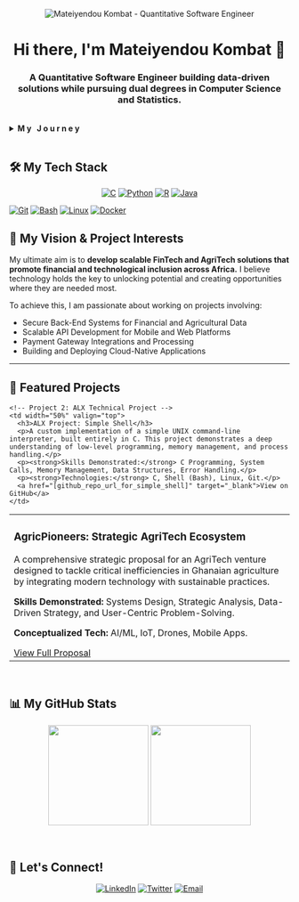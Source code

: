 <!-- BANNER: This code uses a working link for your banner image. -->
<p align="center">
  <img src="https://github.com/yennulomlarri/yennulomlarri" alt="Mateiyendou Kombat - Quantitative Software Engineer"/>
</p>

<h1 align="center">
  Hi there, I'm Mateiyendou Kombat 👋
</h1>

<h3 align="center">
  A Quantitative Software Engineer building data-driven solutions while pursuing dual degrees in Computer Science and Statistics.
</h3>

<br>

<!-- ABOUT ME: Your unique and accurate story. -->
<details>
  <summary><strong> M y   J o u r n e y </strong></summary>
  <br>
  For me, coding isn't just a skill; it feels like it's part of my DNA. This innate curiosity led me straight to the world of **back-end development**, where I found a deep passion for understanding and architecting **the logic of creating efficient, robust systems.**
  <br><br>
  I am building my academic foundation on a unique dual-degree path, currently pursuing a BSc in **Computer Science** from the University of the People alongside a BSc in **Statistics** from KNUST. This blend of computational theory and quantitative analysis is now being accelerated through the rigorous, project-based curriculum of the **ALX Software Engineering** program. I am inspired by **the constant evolution of the tech landscape** and am committed to being a lifelong learner who not only keeps pace with change but helps to drive it.
  <br>
</details>

<br>

<!-- TECH STACK: Showcasing your tools. -->
## 🛠️ My Tech Stack

<p align="center">
  <!-- Languages -->
  <a href="#"><img alt="C" src="https://img.shields.io/badge/C-A8B9CC?style=for-the-badge&logo=c&logoColor=white"></a>
  <a href="#"><img alt="Python" src="https://img.shields.io/badge/Python-3776AB?style=for-the-badge&logo=python&logoColor=white"></a>
  <a href="#"><img alt="R" src="https://img.shields.io/badge/R-276DC3?style=for-the-badge&logo=r&logoColor=white"></a>
  <a href="#"><img alt="Java" src="https://img.shields.io/badge/Java-ED8B00?style=for-the-badge&logo=openjdk&logoColor=white"></a>
  
  <!-- Tools & Platforms -->
  <a href="#"><img alt="Git" src="https://img.shields.io/badge/Git-F05032?style=for-the-badge&logo=git&logoColor=white"></a>
  <a href="#"><img alt="Bash" src="https://img.shields.io/badge/Bash-4EAA25?style=for-the-badge&logo=gnubash&logoColor=white"></a>
  <a href="#"><img alt="Linux" src="https://img.shields.io/badge/Linux-FCC624?style=for-the-badge&logo=linux&logoColor=black"></a>
  <a href="#"><img alt="Docker" src="https://img.shields.io/badge/Docker-2496ED?style=for-the-badge&logo=docker&logoColor=white"></a>
</p>

<!-- MY VISION & PROJECT INTERESTS -->
## 🚀 My Vision & Project Interests

My ultimate aim is to **develop scalable FinTech and AgriTech solutions that promote financial and technological inclusion across Africa.** I believe technology holds the key to unlocking potential and creating opportunities where they are needed most.

To achieve this, I am passionate about working on projects involving:
<ul>
  <li>Secure Back-End Systems for Financial and Agricultural Data</li>
  <li>Scalable API Development for Mobile and Web Platforms</li>
  <li>Payment Gateway Integrations and Processing</li>
  <li>Building and Deploying Cloud-Native Applications</li>
</ul>

---

<!-- FEATURED PROJECTS: Showcasing your strategic and technical skills. -->
## 🌟 Featured Projects

<table>
  <tr>
    <!-- Project 1: AgricPioneers -->
    <td width="50%" valign="top">
      <h3>AgricPioneers: Strategic AgriTech Ecosystem</h3>
      <p>A comprehensive strategic proposal for an AgriTech venture designed to tackle critical inefficiencies in Ghanaian agriculture by integrating modern technology with sustainable practices.</p>
      <p><strong>Skills Demonstrated:</strong> Systems Design, Strategic Analysis, Data-Driven Strategy, and User-Centric Problem-Solving.</p>
      <p><strong>Conceptualized Tech:</strong> AI/ML, IoT, Drones, Mobile Apps.</p>
      <a href="[link_to_your_AgricPioneers_proposal_pdf]" target="_blank">View Full Proposal</a>
    </td>
    
    <!-- Project 2: ALX Technical Project -->
    <td width="50%" valign="top">
      <h3>ALX Project: Simple Shell</h3>
      <p>A custom implementation of a simple UNIX command-line interpreter, built entirely in C. This project demonstrates a deep understanding of low-level programming, memory management, and process handling.</p>
      <p><strong>Skills Demonstrated:</strong> C Programming, System Calls, Memory Management, Data Structures, Error Handling.</p>
      <p><strong>Technologies:</strong> C, Shell (Bash), Linux, Git.</p>
      <a href="[github_repo_url_for_simple_shell]" target="_blank">View on GitHub</a>
    </td>
  </tr>
</table>

<br>

<!-- GITHUB STATS: A fun, data-driven way to show your activity. -->
## 📊 My GitHub Stats

<!-- Replace [your-github-username] with your actual GitHub username -->
<p align="center">
  <img height="180em" src="https://github-readme-stats.vercel.app/api?username=[your-github-username]&show_icons=true&theme=dracula&include_all_commits=true&count_private=true"/>
  <img height="180em" src="https://github-readme-stats.vercel.app/api/top-langs/?username=[your-github-username]&layout=compact&langs_count=8&theme=dracula"/>
</p>

<br>

<!-- CONNECT WITH ME -->
## 🤝 Let's Connect!

<p align="center">
  <a href="https://linkedin.com/in/[your-linkedin-username]" target="_blank"><img alt="LinkedIn" src="https://img.shields.io/badge/LinkedIn-0A66C2?style=for-the-badge&logo=linkedin&logoColor=white"></a>
  <a href="https://twitter.com/[your-twitter-username]" target="_blank"><img alt="Twitter" src="https://img.shields.io/badge/Twitter-1DA1F2?style=for-the-badge&logo=twitter&logoColor=white"></a>
  <!-- Your email has been added here -->
  <a href="mailto:yennulomlarri@gmail.com"><img alt="Email" src="https://img.shields.io/badge/Email-D14836?style=for-the-badge&logo=gmail&logoColor=white"></a>
</p>
